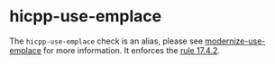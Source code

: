 hicpp-use-emplace
=================

The `hicpp-use-emplace` check is an alias, please see
[modernize-use-emplace](https://clang.llvm.org/extra/clang-tidy/checks/modernize-use-emplace.html) for more
information. It enforces the
[rule 17.4.2](http://www.codingstandard.com/rule/17-4-2-use-api-calls-that-construct-objects-in-place/).
